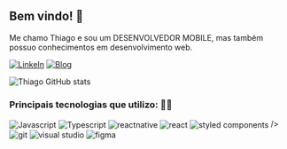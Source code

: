 ## Bem vindo! 👋
</h1>
<p>
Me chamo Thiago e sou um DESENVOLVEDOR MOBILE, mas também possuo conhecimentos em desenvolvimento web.    
</p>


[![LinkeIn](https://img.shields.io/badge/LinkedIn-0077B5?style=for-the-badge&logo=linkedin&logoColor=white)](https://www.linkedin.com/in/thiago-albuquerque-23a838222)
[![Blog](https://img.shields.io/badge/Blogger-FF5722?style=for-the-badge&logo=blogger&logoColor=white)](https://blogportfoliothiago.blogspot.com/)

![Thiago GitHub stats](https://github-readme-stats.vercel.app/api?username=thiago-albuquerque&show_icons=true&theme=dracula)

</b>

### Principais tecnologias que utilizo: 👨‍💻

<div style='display: inline_block'></b>
    <img align='center' alt='Javascript' src='https://img.shields.io/badge/Javascript-007ACC?style=for-the-badge&logo=javascript&logoColor=white'
    />
    <img align='center' alt='Typescript' src='https://img.shields.io/badge/TypeScript-007ACC?style=for-the-badge&logo=typescript&logoColor=white'
    />
    <img align='center' alt='reactnative' src='https://img.shields.io/badge/React_Native-20232A?style=for-the-badge&logo=react&logoColor=61DAFB'
    />
    <img align='center' alt='react' src='https://img.shields.io/badge/React-20232A?style=for-the-badge&logo=react&logoColor=61DAFB'
    />
    <img align='center' alt='styled components' src='https://img.shields.io/badge/styled--components-DB7093?style=for-the-badge&logo=styled-components&logoColor=white'
    />
    />
    <img align='center' alt='git' src='https://img.shields.io/badge/GIT-E44C30?style=for-the-badge&logo=git&logoColor=white'
    />
    <img align='center' alt='visual studio' src='https://img.shields.io/badge/Visual_Studio_Code-0078D4?style=for-the-badge&logo=visual%20studio%20code&logoColor=white'
    />
    <img align='center' alt='figma' src='https://img.shields.io/badge/Figma-F24E1E?style=for-the-badge&logo=figma&logoColor=white'
    />    
</div></br>






